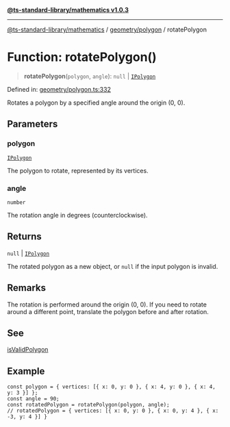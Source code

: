 [**@ts-standard-library/mathematics v1.0.3**](../../../README.md)

***

[@ts-standard-library/mathematics](../../../README.md) / [geometry/polygon](../README.md) / rotatePolygon

# Function: rotatePolygon()

> **rotatePolygon**(`polygon`, `angle`): `null` \| [`IPolygon`](../interfaces/IPolygon.md)

Defined in: [geometry/polygon.ts:332](https://github.com/gabaudette/ts-stdlib/blob/be448e6a9d9c20c6c2f27f6550ce4e65fc8c9b89/packages/mathematics/src/geometry/polygon.ts#L332)

Rotates a polygon by a specified angle around the origin (0, 0).

## Parameters

### polygon

[`IPolygon`](../interfaces/IPolygon.md)

The polygon to rotate, represented by its vertices.

### angle

`number`

The rotation angle in degrees (counterclockwise).

## Returns

`null` \| [`IPolygon`](../interfaces/IPolygon.md)

The rotated polygon as a new object, or `null` if the input polygon is invalid.

## Remarks

The rotation is performed around the origin (0, 0). If you need to rotate around a different point,
translate the polygon before and after rotation.

## See

[isValidPolygon](isValidPolygon.md)

## Example

```
const polygon = { vertices: [{ x: 0, y: 0 }, { x: 4, y: 0 }, { x: 4, y: 3 }] };
const angle = 90;
const rotatedPolygon = rotatePolygon(polygon, angle);
// rotatedPolygon = { vertices: [{ x: 0, y: 0 }, { x: 0, y: 4 }, { x: -3, y: 4 }] }
```
